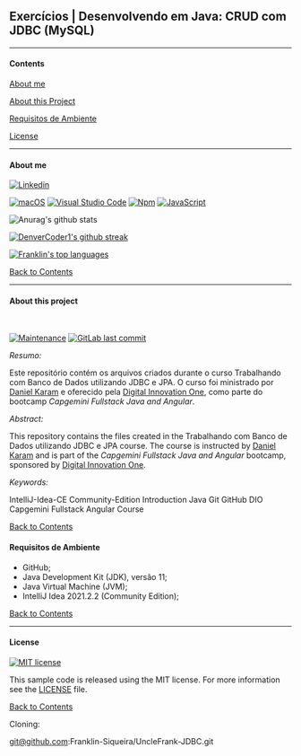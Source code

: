 ## Exercícios | Desenvolvendo em Java: CRUD com JDBC (MySQL)

---

#### Contents

[About me](#about-me)

[About this Project](#about-this-project)

[Requisitos de Ambiente](#requisitos-de-ambiente)

[License](#license)


---
#### **About me**

[![Linkedin](https://i.stack.imgur.com/gVE0j.png)](https://www.linkedin.com/in/franklin-c-siqueira)


[![macOS](https://svgshare.com/i/ZjP.svg)](https://svgshare.com/i/ZjP.svg) [![Visual Studio Code](https://img.shields.io/badge/--007ACC?logo=visual%20studio%20code&logoColor=ffffff)](https://code.visualstudio.com/)  [![Npm](https://badgen.net/badge/icon/npm?icon=npm&label)](https://npmjs.com/)
[![JavaScript](https://img.shields.io/badge/--F7DF1E?logo=javascript&logoColor=000)](https://www.javascript.com/)

![Anurag's github stats](https://github-readme-stats.vercel.app/api?username=Franklin-Siqueira&theme=blue-green)

[![DenverCoder1's github streak](https://github-readme-streak-stats.herokuapp.com/?user=Franklin-Siqueira&theme=blue-green)](https://github.com/DenverCoder1/github-readme-streak-stats)

[![Franklin's top languages](https://github-readme-stats.vercel.app/api/top-langs/?username=Franklin-Siqueira&theme=blue-green)](https://github.com/anuraghazra/github-readme-stats)

[Back to Contents](#contents)

---

#### **About this project**
<br/>

[![Maintenance](https://img.shields.io/badge/Maintained%3F-yes-green.svg)]([repoNameShort]/graphs/commit-activity) [![GitLab last commit](https://badgen.net/github/last-commit/Franklin-Siqueira/UncleFrank-JDBC/)](https://github.com/Franklin-Siqueira/UncleFrank-JDBC/-/commits)

*_Resumo:_*

Este repositório contém os arquivos criados durante o curso Trabalhando com Banco de Dados utilizando JDBC e JPA. O curso foi ministrado por [Daniel Karam](https://github.com/danielkv7) e oferecido pela [Digital Innovation One](https://digitalinnovation.one/sign-in), como parte do bootcamp *_Capgemini Fullstack Java and Angular_*.

*_Abstract:_*

This repository contains the files created in the Trabalhando com Banco de Dados utilizando JDBC e JPA course. The course is instructed by [Daniel Karam](https://github.com/danielkv7) and is part of the *_Capgemini Fullstack Java and Angular_* bootcamp, sponsored by [Digital Innovation One](https://digitalinnovation.one/sign-in).

*_Keywords:_*

IntelliJ-Idea-CE Community-Edition Introduction Java Git GitHub DIO Capgemini Fullstack Angular Course

[Back to Contents](#contents)

#### Requisitos de Ambiente

- GitHub;
- Java Development Kit (JDK), versão 11;
- Java Virtual Machine (JVM);
- IntelliJ Idea 2021.2.2 (Community Edition);

[Back to Contents](#contents)

---
#### **License**

[![MIT license](https://img.shields.io/badge/License-MIT-blue.svg)]([repoName])


This sample code is released using the MIT license. For more information see the [LICENSE]([repoName]) file.

[Back to Contents](#contents)

Cloning:

git@github.com:Franklin-Siqueira/UncleFrank-JDBC.git

[repoName]: https://github.com/Franklin-Siqueira/UncleFrank-JDBC/blob/main/LICENSE.md
[repoNameShort]: https://github.com/Franklin-Siqueira/UncleFrank-JDBC